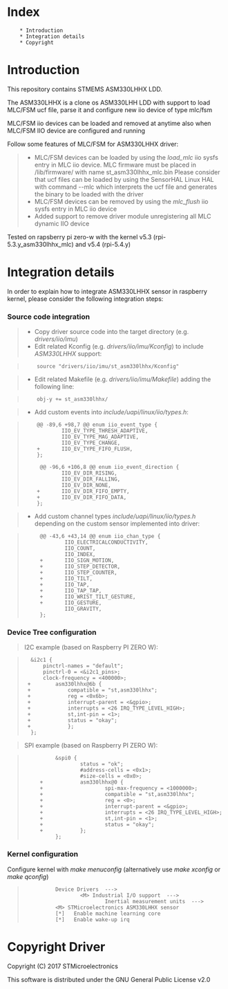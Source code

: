 Index
=======
        * Introduction
        * Integration details
        * Copyright

Introduction
==============

This repository contains STMEMS ASM330LHHX LDD.

The ASM330LHHX is a clone os ASM330LHH LDD with support to load MLC/FSM ucf file, parse it and configure new iio device of type mlc/fsm

MLC/FSM iio devices can be loaded and removed at anytime also when MLC/FSM IIO device are configured and running

Follow some features of MLC/FSM for ASM330LHHX driver:
>	-	MLC/FSM devices can be loaded by using the *load_mlc* iio sysfs entry in MLC iio device. MLC firmware must be placed
>		in /lib/firmware/ with name st_asm330lhhx_mlc.bin
>		Please consider that ucf files can be loaded by using the SensorHAL Linux HAL with command --mlc which interprets the
>		ucf file and generates the binary to be loaded with the driver
>	-	MLC/FSM devices can be removed by using the *mlc_flush* iio sysfs entry in MLC iio device
>	-	Added support to remove driver module unregistering all MLC dynamic IIO device

Tested on rapsberry pi zero-w with the kernel v5.3 (rpi-5.3.y_asm330lhhx_mlc) and v5.4 (rpi-5.4.y)


Integration details
=====================

In order to explain how to integrate ASM330LHHX sensor in raspberry kernel, please consider the following integration steps:

### Source code integration

> * Copy driver source code into the target directory (e.g. *drivers/iio/imu*)
> * Edit related Kconfig (e.g. *drivers/iio/imu/Kconfig*) to include *ASM330LHHX* support:

>         source "drivers/iio/imu/st_asm330lhhx/Kconfig"

> * Edit related Makefile (e.g. *drivers/iio/imu/Makefile*) adding the following line:

>         obj-y += st_asm330lhhx/

> * Add custom events into *include/uapi/linux/iio/types.h*:

>         @@ -89,6 +98,7 @@ enum iio_event_type {
>                 IIO_EV_TYPE_THRESH_ADAPTIVE,
>                 IIO_EV_TYPE_MAG_ADAPTIVE,
>                 IIO_EV_TYPE_CHANGE,
>         +       IIO_EV_TYPE_FIFO_FLUSH,
>         };
>
>          @@ -96,6 +106,8 @@ enum iio_event_direction {
>                 IIO_EV_DIR_RISING,
>                 IIO_EV_DIR_FALLING,
>                 IIO_EV_DIR_NONE,
>         +       IIO_EV_DIR_FIFO_EMPTY,
>         +       IIO_EV_DIR_FIFO_DATA,
>         };

> * Add custom channel types *include/uapi/linux/iio/types.h* depending on the custom sensor implemented into driver:

>          @@ -43,6 +43,14 @@ enum iio_chan_type {
>                  IIO_ELECTRICALCONDUCTIVITY,
>                  IIO_COUNT,
>                  IIO_INDEX,
>          +       IIO_SIGN_MOTION,
>          +       IIO_STEP_DETECTOR,
>          +       IIO_STEP_COUNTER,
>          +       IIO_TILT,
>          +       IIO_TAP,
>          +       IIO_TAP_TAP,
>          +       IIO_WRIST_TILT_GESTURE,
>          +       IIO_GESTURE,
>                  IIO_GRAVITY,
>          };

### Device Tree configuration

> I2C example (based on Raspberry PI ZERO W):

>		&i2c1 {
>			pinctrl-names = "default";
>			pinctrl-0 = <&i2c1_pins>;
>			clock-frequency = <400000>;
>	   +		asm330lhhx@6b {
>	   +			compatible = "st,asm330lhhx";
>	   +			reg = <0x6b>;
>	   +			interrupt-parent = <&gpio>;
>	   +			interrupts = <26 IRQ_TYPE_LEVEL_HIGH>;
>	   +			st,int-pin = <1>;
>	   +			status = "okay";
>	   +            };
>		};

> SPI example (based on Raspberry PI ZERO W):

>               &spi0 {
>                       status = "ok";
>                       #address-cells = <0x1>;
>                       #size-cells = <0x0>;
>          +            asm330lhhx@0 {
>          +                    spi-max-frequency = <1000000>;
>          +                    compatible = "st,asm330lhhx";
>          +                    reg = <0>;
>          +                    interrupt-parent = <&gpio>;
>          +                    interrupts = <26 IRQ_TYPE_LEVEL_HIGH>;
>          +                    st,int-pin = <1>;
>          +                    status = "okay";
>          +            };
>               };

### Kernel configuration

Configure kernel with *make menuconfig* (alternatively use *make xconfig* or *make qconfig*)

>               Device Drivers  --->
>                       <M> Industrial I/O support  --->
>                               Inertial measurement units  --->
>				<M> STMicroelectronics ASM330LHHX sensor
>				[*]   Enable machine learning core
>				[*]   Enable wake-up irq


Copyright Driver
===========
Copyright (C) 2017 STMicroelectronics

This software is distributed under the GNU General Public License v2.0

[1]: https://git.kernel.org/pub/scm/linux/kernel/git/torvalds/linux.git/tree/Documentation/iio/iio_configfs.txt "IIO"
[2]: https://git.kernel.org/cgit/linux/kernel/git/torvalds/linux.git/tree/Documentation/i2c "I2C"
[3]: https://git.kernel.org/cgit/linux/kernel/git/torvalds/linux.git/tree/Documentation/spi "SPI"
[4]: https://git.kernel.org/cgit/linux/kernel/git/torvalds/linux.git/tree/Documentation/devicetree/bindings/interrupt-controller/interrupts.txt "interrupts"
